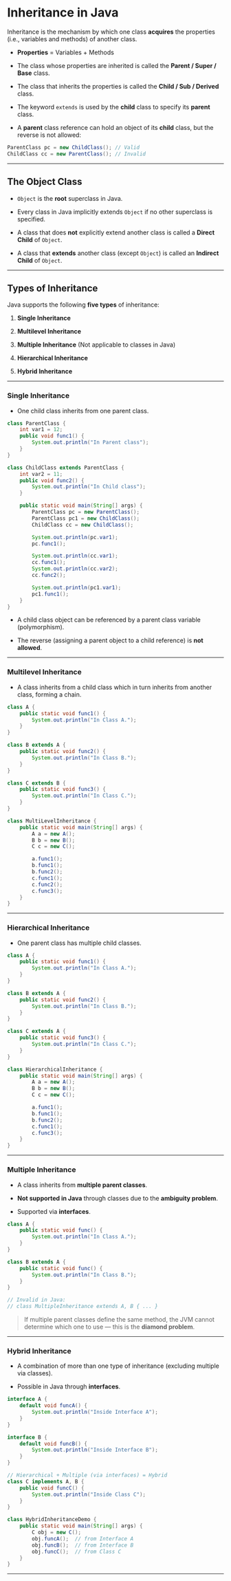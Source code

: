 # Inheritance in Java

Inheritance is the mechanism by which one class **acquires** the properties (i.e., variables and methods) of another class.

- **Properties** = Variables + Methods

- The class whose properties are inherited is called the **Parent / Super / Base** class.

- The class that inherits the properties is called the **Child / Sub / Derived** class.

- The keyword `extends` is used by the **child** class to specify its **parent** class.

- A **parent** class reference can hold an object of its **child** class, but the reverse is not allowed:

```java
ParentClass pc = new ChildClass(); // Valid
ChildClass cc = new ParentClass(); // Invalid
```

---

## **The Object Class**

- `Object` is the **root** superclass in Java.

- Every class in Java implicitly extends `Object` if no other superclass is specified.

- A class that does **not** explicitly extend another class is called a **Direct Child** of `Object`.

- A class that **extends** another class (except `Object`) is called an **Indirect Child** of `Object`.

---

## **Types of Inheritance**

Java supports the following **five types** of inheritance:

1. **Single Inheritance**

2. **Multilevel Inheritance**

3. **Multiple Inheritance** (Not applicable to classes in Java)

4. **Hierarchical Inheritance**

5. **Hybrid Inheritance**

---

### **Single Inheritance**

- One child class inherits from one parent class.

```java
class ParentClass {
    int var1 = 12;
    public void func1() {
        System.out.println("In Parent class");
    }
}

class ChildClass extends ParentClass {
    int var2 = 11;
    public void func2() {
        System.out.println("In Child class");
    }

    public static void main(String[] args) {
        ParentClass pc = new ParentClass();
        ParentClass pc1 = new ChildClass();
        ChildClass cc = new ChildClass();

        System.out.println(pc.var1);
        pc.func1();

        System.out.println(cc.var1);
        cc.func1();
        System.out.println(cc.var2);
        cc.func2();

        System.out.println(pc1.var1);
        pc1.func1();
    }
}
```

- A child class object can be referenced by a parent class variable (polymorphism).

- The reverse (assigning a parent object to a child reference) is **not allowed**.

---

### **Multilevel Inheritance**

- A class inherits from a child class which in turn inherits from another class, forming a chain.

```java
class A {
    public static void func1() {
        System.out.println("In Class A.");
    }
}

class B extends A {
    public static void func2() {
        System.out.println("In Class B.");
    }
}

class C extends B {
    public static void func3() {
        System.out.println("In Class C.");
    }
}

class MultiLevelInheritance {
    public static void main(String[] args) {
        A a = new A();
        B b = new B();
        C c = new C();

        a.func1();
        b.func1();
        b.func2();
        c.func1();
        c.func2();
        c.func3();
    }
}
```

---

### **Hierarchical Inheritance**

- One parent class has multiple child classes.

```java
class A {
    public static void func1() {
        System.out.println("In Class A.");
    }
}

class B extends A {
    public static void func2() {
        System.out.println("In Class B.");
    }
}

class C extends A {
    public static void func3() {
        System.out.println("In Class C.");
    }
}

class HierarchicalInheritance {
    public static void main(String[] args) {
        A a = new A();
        B b = new B();
        C c = new C();

        a.func1();
        b.func1();
        b.func2();
        c.func1();
        c.func3();
    }
}
```

---

### **Multiple Inheritance**

- A class inherits from **multiple parent classes**.

- **Not supported in Java** through classes due to the **ambiguity problem**.

- Supported via **interfaces**.

```java
class A {
    public static void func() {
        System.out.println("In Class A.");
    }
}

class B extends A {
    public static void func() {
        System.out.println("In Class B.");
    }
}

// Invalid in Java:
// class MultipleInheritance extends A, B { ... }
```

> If multiple parent classes define the same method, the JVM cannot determine which one to use — this is the **diamond problem**.

---

### **Hybrid Inheritance**

- A combination of more than one type of inheritance (excluding multiple via classes).

- Possible in Java through **interfaces**.

```java
interface A {
    default void funcA() {
        System.out.println("Inside Interface A");
    }
}

interface B {
    default void funcB() {
        System.out.println("Inside Interface B");
    }
}

// Hierarchical + Multiple (via interfaces) = Hybrid
class C implements A, B {
    public void funcC() {
        System.out.println("Inside Class C");
    }
}

class HybridInheritanceDemo {
    public static void main(String[] args) {
        C obj = new C();
        obj.funcA();  // from Interface A
        obj.funcB();  // from Interface B
        obj.funcC();  // from Class C
    }
}
```

---
